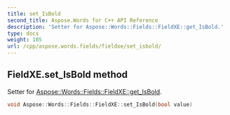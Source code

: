 ```yaml
---
title: set_IsBold
second_title: Aspose.Words for C++ API Reference
description: 'Setter for Aspose::Words::Fields::FieldXE::get_IsBold.'
type: docs
weight: 105
url: /cpp/aspose.words.fields/fieldxe/set_isbold/
---
```

## FieldXE.set_IsBold method


Setter for [Aspose::Words::Fields::FieldXE::get_IsBold](../get_isbold/).

```cpp
void Aspose::Words::Fields::FieldXE::set_IsBold(bool value)
```

